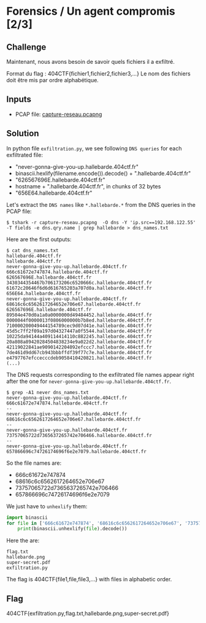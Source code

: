 #  Forensics / Un agent compromis [2/3]

## Challenge
Maintenant, nous avons besoin de savoir quels fichiers il a exfiltré.

Format du flag : 404CTF{fichier1,fichier2,fichier3,...} Le nom des fichiers doit être mis par ordre alphabétique.

## Inputs
- PCAP file: [capture-reseau.pcapng](../un_agent_compromis_1/capture-reseau.pcapng)

## Solution
In python file `exfiltration.py`, we see following `DNS queries` for each exfiltrated file:
- "never-gonna-give-you-up.hallebarde.404ctf.fr"
- binascii.hexlify(filename.encode()).decode() + ".hallebarde.404ctf.fr"
- "626567696E.hallebarde.404ctf.fr"
- hostname + ".hallebarde.404ctf.fr", in chunks of 32 bytes
- "656E64.hallebarde.404ctf.fr"

Let's extract the `DNS names` like `*.hallebarde.*` from the DNS queries in the PCAP file:
```console
$ tshark -r capture-reseau.pcapng  -O dns -Y 'ip.src==192.168.122.55' -T fields -e dns.qry.name | grep hallebarde > dns_names.txt
```

Here are the first outputs:
```console
$ cat dns_names.txt
hallebarde.404ctf.fr
hallebarde.404ctf.fr
never-gonna-give-you-up.hallebarde.404ctf.fr
666c61672e747874.hallebarde.404ctf.fr
626567696E.hallebarde.404ctf.fr
3430344354467b706173206c6520666c.hallebarde.404ctf.fr
61672c20646f6d6d616765203a707d0a.hallebarde.404ctf.fr
656E64.hallebarde.404ctf.fr
never-gonna-give-you-up.hallebarde.404ctf.fr
68616c6c6562617264652e706e67.hallebarde.404ctf.fr
626567696E.hallebarde.404ctf.fr
89504e470d0a1a0a0000000d49484452.hallebarde.404ctf.fr
0000044f0000013f0806000000b7b8ed.hallebarde.404ctf.fr
710000200049444154789cec9d07d41e.hallebarde.404ctf.fr
45d5c7ff2f09a197d04327447a0f5544.hallebarde.404ctf.fr
10225da94144a409114414110c882245.hallebarde.404ctf.fr
20a808a89420284504838234e9a022d2.hallebarde.404ctf.fr
42119022841ae9090142204092efccc7.hallebarde.404ctf.fr
7de461d9dd67cb943bbbffdf39f77c7e.hallebarde.404ctf.fr
e4797767efccecccdeb9058410420821.hallebarde.404ctf.fr
(...)
```

The DNS requests corresponding to the exfiltrated file names appear right after the one for `never-gonna-give-you-up.hallebarde.404ctf.fr`.
```console
$ grep -A1 never dns_names.txt
never-gonna-give-you-up.hallebarde.404ctf.fr
666c61672e747874.hallebarde.404ctf.fr
--
never-gonna-give-you-up.hallebarde.404ctf.fr
68616c6c6562617264652e706e67.hallebarde.404ctf.fr
--
never-gonna-give-you-up.hallebarde.404ctf.fr
73757065722d7365637265742e706466.hallebarde.404ctf.fr
--
never-gonna-give-you-up.hallebarde.404ctf.fr
657866696c74726174696f6e2e7079.hallebarde.404ctf.fr

```

So the file names are:
- 666c61672e747874
- 68616c6c6562617264652e706e67
- 73757065722d7365637265742e706466
- 657866696c74726174696f6e2e7079

We just have to `unhexlify` them:
```python
import binascii
for file in ['666c61672e747874', '68616c6c6562617264652e706e67', '73757065722d7365637265742e706466', '657866696c74726174696f6e2e7079']:
    print(binascii.unhexlify(file).decode())
```

Here the are:
```console
flag.txt
hallebarde.png
super-secret.pdf
exfiltration.py
```

The flag is 404CTF{file1,file,file3,...} with files in alphabetic order.

## Flag
404CTF{exfiltration.py,flag.txt,hallebarde.png,super-secret.pdf}
